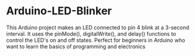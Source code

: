 # Arduino-LED-Blinker
This Arduino project makes an LED connected to pin 4 blink at a 3-second interval. It uses the pinMode(), digitalWrite(), and delay() functions to control the LED's on and off states. Perfect for beginners in Arduino who want to learn the basics of programming and electronics
